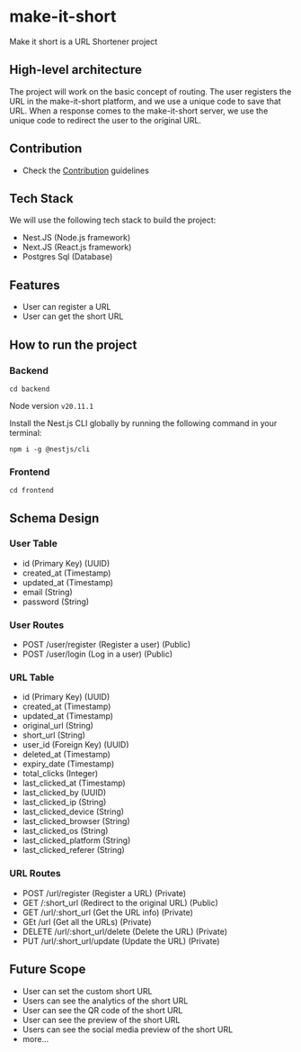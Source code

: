 # make-it-short
Make it short is a URL Shortener project

## High-level architecture

The project will work on the basic concept of routing. The user registers the URL in the make-it-short platform, and we use a unique code to save that URL. When a response comes to the make-it-short server, we use the unique code to redirect the user to the original URL.


## Contribution
- Check the [Contribution](CONTRIBUTING.md) guidelines

## Tech Stack

We will use the following tech stack to build the project:

- Nest.JS (Node.js framework)
- Next.JS (React.js framework)
- Postgres Sql (Database)

## Features
- User can register a URL
- User can get the short URL

## How to run the project

### Backend
`cd backend`

Node version
`v20.11.1`

Install the Nest.js CLI globally by running the following command in your terminal:

`
npm i -g @nestjs/cli
`


### Frontend
`cd frontend`

## Schema Design

### User Table
- id (Primary Key) (UUID)
- created_at (Timestamp)
- updated_at (Timestamp)
- email (String)
- password (String)

### User Routes

- POST /user/register (Register a user) (Public)
- POST /user/login (Log in a user) (Public)

### URL Table
- id (Primary Key) (UUID)
- created_at (Timestamp)
- updated_at (Timestamp)
- original_url (String)
- short_url (String)
- user_id (Foreign Key) (UUID)
- deleted_at (Timestamp)
- expiry_date (Timestamp)
- total_clicks (Integer)
- last_clicked_at (Timestamp)
- last_clicked_by (UUID)
- last_clicked_ip (String)
- last_clicked_device (String)
- last_clicked_browser (String)
- last_clicked_os (String)
- last_clicked_platform (String)
- last_clicked_referer (String)

### URL Routes

- POST /url/register (Register a URL) (Private)
- GET /:short_url (Redirect to the original URL) (Public)
- GET /url/:short_url (Get the URL info) (Private)
- GEt /url (Get all the URLs) (Private)
- DELETE /url/:short_url/delete (Delete the URL) (Private)
- PUT /url/:short_url/update (Update the URL) (Private)


## Future Scope
- User can set the custom short URL
- Users can see the analytics of the short URL
- User can see the QR code of the short URL
- User can see the preview of the short URL
- Users can see the social media preview of the short URL
- more...


